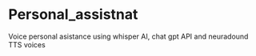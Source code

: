 # Personal_assistnat
Voice personal asistance using whisper AI, chat gpt API and neuradound TTS voices
